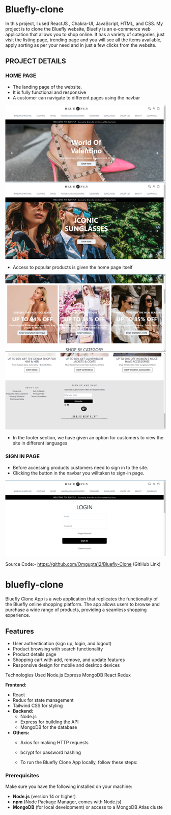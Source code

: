 
# Bluefly-clone

In this project, I used ReactJS , Chakra-UI, JavaScript, HTML, and CSS. My project is to clone the Bluefly website, Bluefly is an e-commerce web application that allows you to shop online. It has a variety of categories, just visit the listing page, trending page and you will see all the items available, apply sorting as per your need and in just a few clicks from the website.


##  PROJECT DETAILS

### HOME PAGE

* The landing page of the website.
* It is fully functional and responsive
* A customer can navigate to different pages using the navbar


<img src="https://github.com/Omgupta12/Bluefly-Clone/blob/main/Images/Screenshot%20(6148).png" style="max-width: 100%; display: inline-block;" data-target="animated-image.originalImage">
<img src="https://github.com/Omgupta12/Bluefly-Clone/blob/main/Images/Screenshot%20(6149).png" style="max-width: 100%; display: inline-block;" data-target="animated-image.originalImage">


* Access to popular products is given the home page itself

<img src="https://github.com/Omgupta12/Bluefly-Clone/blob/main/Images/Screenshot%20(6150).png" style="max-width: 100%; display: inline-block;" data-target="animated-image.originalImage">
<img src="https://github.com/Omgupta12/Bluefly-Clone/blob/main/Images/Screenshot%20(6152).png" style="max-width: 100%; display: inline-block;" data-target="animated-image.originalImage">



* In the footer section, we have given an option for customers to view the site in different languages



### SIGN IN PAGE
* Before accessing products customers need to sign in to the site.
* Clicking the button in the navbar you willtaken to sign-in page.
<img src="https://github.com/Omgupta12/Bluefly-Clone/blob/main/Images/Screenshot%20(6163).png" style="max-width: 100%; display: inline-block;" data-target="animated-image.originalImage">




Source Code:- https://github.com/Omgupta12/Bluefly-Clone
(GitHub Link)

# bluefly-clone
Bluefly Clone App is a web application that replicates the functionality of the Bluefly online shopping platform. The app allows users to browse and purchase a wide range of products, providing a seamless shopping experience.

## Features
- User authentication (sign up, login, and logout)
- Product browsing with search functionality
- Product details page
- Shopping cart with add, remove, and update features
- Responsive design for mobile and desktop devices

Technologies Used
Node.js
Express
MongoDB
React
Redux

 **Frontend:**
  - React
  - Redux for state management
  - Tailwind CSS for styling
- **Backend:**
  - Node.js
  - Express for building the API
  - MongoDB for the database
- **Others:**
  - Axios for making HTTP requests
  - bcrypt for password hashing
 
  - To run the Bluefly Clone App locally, follow these steps:

### Prerequisites
Make sure you have the following installed on your machine:

- **Node.js** (version 14 or higher)
- **npm** (Node Package Manager, comes with Node.js)
- **MongoDB** (for local development) or access to a MongoDB Atlas cluste

